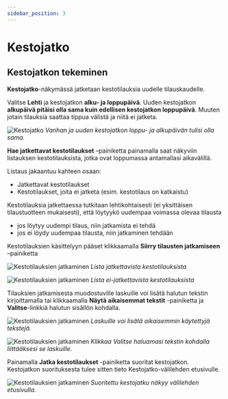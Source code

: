 ```yaml
---
sidebar_position: 3
---
```


# Kestojatko

## Kestojatkon tekeminen

**Kestojatko**-näkymässä jatketaan kestotilauksia uudelle tilauskaudelle.

Valitse **Lehti** ja kestojatkon **alku- ja loppupäivä**. Uuden kestojatkon **alkupäivä pitäisi olla sama kuin edellisen kestojatkon loppupäivä**. Muuten jotain tilauksia saattaa tippua välistä ja niitä ei jatketa.

![Kestojatko](/img/ohjeet/kestojatko1.png)
*Vanhan ja uuden kestojatkon loppu- ja alkupäivän tulisi olla sama.*

**Hae jatkettavat kestotilaukset** –painiketta painamalla saat näkyviin listauksen kestotilauksista, jotka ovat loppumassa antamallasi aikavälillä.

Listaus jakaantuu kahteen osaan:

- Jatkettavat kestotilaukset
- Kestotilaukset, joita ei jatketa (esim. kestotilaus on katkaistu)

Kestotilauksia jatkettaessa tutkitaan lehtikohtaisesti (ei yksittäisen tilaustuotteen mukaisesti), että löytyykö uudempaa voimassa olevaa tilausta

- jos löytyy uudempi tilaus, niin jatkamista ei tehdä
- jos ei löydy uudempaa tilausta, niin jatkaminen tehdään

Kestotilauksien käsittelyyn pääset klikkaamalla **Siirry tilausten jatkamiseen** –painiketta

![Kestotilauksien jatkaminen](/img/ohjeet/kestojatko2.png)
*Lista jatkettavista kestotilauksista*

![Kestotilauksien jatkaminen](/img/ohjeet/kestotilaus3.png)
*Lista ei-jatkettavista kestotilauksista*

Tilauksien jatkamisesta muodostuville laskuille voi lisätä halutun tekstin kirjoittamalla tai klikkaamalla **Näytä aikaisemmat tekstit** -painiketta ja **Valitse**-linkkiä halutun sisällön kohdalla.

![Kestotilauksien jatkaminen](/img/ohjeet/kestojatko4.png)
*Laskuille voi lisätä aikaisemmin käytettyjä tekstejä.*

![Kestotilauksien jatkaminen](/img/ohjeet/kestojatko5.png)
*Klikkaa Valitse haluamasi tekstin kohdalla liittääksesi se laskuille.*

Painamalla **Jatka kestotilaukset** -painiketta suoritat kestojatkon. Kestojatkon suorituksesta tulee sitten tieto Kestojatko-välilehden etusivulle.

![Kestotilauksien jatkaminen](/img/ohjeet/kestojatko6.png)
*Suoritettu kestojatku näkyy välilehden etusivulla.*
